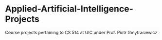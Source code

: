 # Applied-Artificial-Intelligence-Projects
Course projects pertaining to CS 514 at UIC under Prof. Piotr Gmytrasiewicz
